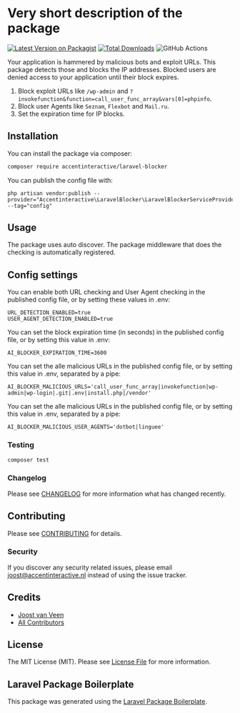 # Very short description of the package

[![Latest Version on Packagist](https://img.shields.io/packagist/v/accentinteractive/laravel-blocker.svg?style=flat-square)](https://packagist.org/packages/accentinteractive/laravel-blocker)
[![Total Downloads](https://img.shields.io/packagist/dt/accentinteractive/laravel-blocker.svg?style=flat-square)](https://packagist.org/packages/accentinteractive/laravel-blocker)
![GitHub Actions](https://github.com/accentinteractive/laravel-blocker/actions/workflows/main.yml/badge.svg)

Your application is hammered by malicious bots and exploit URLs. This package detects those and blocks the IP addresses. Blocked users are denied access to your application until their block expires.

1. Block exploit URLs like `/wp-admin` and `?invokefunction&function=call_user_func_array&vars[0]=phpinfo`.
2. Block user Agents like `Seznam`, `Flexbot` and `Mail.ru`.
3. Set the expiration time for IP blocks.

## Installation

You can install the package via composer:

```bash
composer require accentinteractive/laravel-blocker
```

You can publish the config file with:
```
php artisan vendor:publish --provider="Accentinteractive\LaravelBlocker\LaravelBlockerServiceProvider" --tag="config"
```

## Usage

The package uses auto discover. The package middleware that does the checking is automatically registered.

## Config settings

You can enable both URL checking and User Agent checking in the published config file, or by setting these values in .env:

```apacheconf
URL_DETECTION_ENABLED=true
USER_AGENT_DETECTION_ENABLED=true
```

You can set the block expiration time (in seconds) in the published config file, or by setting this value in .env:

```apacheconf
AI_BLOCKER_EXPIRATION_TIME=3600
```

You can set the alle malicious URLs in the published config file, or by setting this value in .env, separated by a pipe:

```apacheconf
AI_BLOCKER_MALICIOUS_URLS='call_user_func_array|invokefunction|wp-admin|wp-login|.git|.env|install.php|/vendor'
```

You can set the alle malicious URLs in the published config file, or by setting this value in .env, separated by a pipe:

```apacheconf
AI_BLOCKER_MALICIOUS_USER_AGENTS='dotbot|linguee'
```

### Testing

```bash
composer test
```

### Changelog

Please see [CHANGELOG](CHANGELOG.md) for more information what has changed recently.

## Contributing

Please see [CONTRIBUTING](CONTRIBUTING.md) for details.

### Security

If you discover any security related issues, please email joost@accentinteractive.nl instead of using the issue tracker.

## Credits

-   [Joost van Veen](https://github.com/accentinteractive)
-   [All Contributors](../../contributors)

## License

The MIT License (MIT). Please see [License File](LICENSE.md) for more information.

## Laravel Package Boilerplate

This package was generated using the [Laravel Package Boilerplate](https://laravelpackageboilerplate.com).
